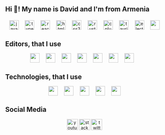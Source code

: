 <h2 align="left">Hi 👋! My name is David and I'm from Armenia</h2>

###

<div align="center">
  <img src="https://skillicons.dev/icons?i=js" height="30" alt="javascript logo"  />
  <img width="12" />
  <img src="https://skillicons.dev/icons?i=ts" height="30" alt="typescript logo"  />
  <img width="12" />
  <img src="https://skillicons.dev/icons?i=react" height="30" alt="react logo"  />
  <img width="12" />
  <img src="https://skillicons.dev/icons?i=html" height="30" alt="html5 logo"  />
  <img width="12" />
  <img src="https://skillicons.dev/icons?i=css" height="30" alt="css3 logo"  />
  <img width="12" />
  <img src="https://skillicons.dev/icons?i=rust" height="30" alt="rust logo"  />
  <img width="12" />
  <img src="https://cdn.simpleicons.org/c++/00599C" height="30" alt="cplusplus logo"  />
  <img width="12" />
  <img src="https://skillicons.dev/icons?i=tauri" height="30" alt="tauri logo"  />
  <img width="12" />
  <img src="https://skillicons.dev/icons?i=electron" height="30" alt="electron logo"  />
  <img width="12" />
  <img src="https://skillicons.dev/icons?i=python" height="30" />
</div>

<h2 align="left">Editors, that I use</h2>
<div align="center">
<img src="https://skillicons.dev/icons?i=vscode" height="30" />
  <img width="12" />
<img src="https://skillicons.dev/icons?i=vscodium" height="30" />
  <img width="12" />
<img src="https://skillicons.dev/icons?i=webstorm" height="30" />
  <img width="12" />
<img src="https://skillicons.dev/icons?i=neovim" height="30" />
  <img width="12" />
<img src="https://skillicons.dev/icons?i=vim" height="30" />
  <img width="12" />
<img src="https://skillicons.dev/icons?i=pycharm" height="30" />
  <img width="12" />
<img src="https://skillicons.dev/icons?i=visualstudio" height="30" />
  <img width="12" />
</div>
<h2 align="left">Technologies, that I use</h2>
<div align="center">
<img src="https://skillicons.dev/icons?i=express" height="30" />
  <img width="12" />
  <img src="https://skillicons.dev/icons?i=next" height="30" />
  <img width="12" />
  <img src="https://skillicons.dev/icons?i=pnpm" height="30" />
  <img width="12" />
  <img src="https://skillicons.dev/icons?i=nodejs" height="30" />
  <img width="12" />
  <img src="https://skillicons.dev/icons?i=vite" height="30" />
</div>

<h2 align="left">Social Media</h2>

<div align="center">
  <img src="https://img.shields.io/static/v1?message=Youtube&logo=youtube&label=&color=FF0000&logoColor=white&labelColor=&style=for-the-badge" height="35" alt="youtube logo"  />
  <img src="https://img.shields.io/static/v1?message=Stackoverflow&logo=stackoverflow&label=&color=FE7A16&logoColor=white&labelColor=&style=for-the-badge" height="35" alt="stackoverflow logo"  />
  <img src="https://img.shields.io/static/v1?message=Twitter&logo=twitter&label=&color=1DA1F2&logoColor=white&labelColor=&style=for-the-badge" height="35" alt="twitter logo"  />
</div>

###
